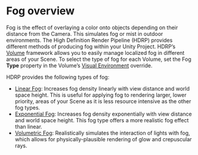 # Fog overview

Fog is the effect of overlaying a color onto objects depending on their distance from the Camera. This simulates fog or mist in outdoor environments.  The High Definition Render Pipeline (HDRP) provides different methods of producing fog within your Unity Project. HDRP’s [Volume](Volumes.html) framework allows you to easily manage localized fog in different areas of your Scene. To select the type of fog for each Volume, set the Fog **Type** property in the Volume’s [Visual Environment](Override-Visual-Environment.html) override.

HDRP provides the following types of fog:

- [Linear Fog](Override-Linear-Fog.html): Increases fog density linearly with view distance and world space height. This is useful for applying fog to rendering larger, lower priority, areas of your Scene as it is less resource intensive as the other fog types. 
- [Exponential Fog](Override-Exponential-Fog.html): Increases fog density exponentially with view distance and world space height. This fog type offers a more realistic fog effect than linear. 
- [Volumetric Fog](Override-Volumetric-Fog.html): Realistically simulates the interaction of lights with fog, which allows for physically-plausible rendering of glow and crepuscular rays.